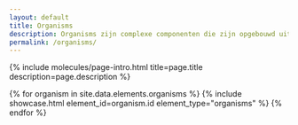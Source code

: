 ```yaml
---
layout: default
title: Organisms
description: Organisms zijn complexe componenten die zijn opgebouwd uit meerdere atomen en moleculen. Ze bieden een hogere mate van functionaliteit en kunnen zelfstandig functioneren binnen de gebruikersinterface.
permalink: /organisms/
---
```


{% include molecules/page-intro.html 
    title=page.title 
    description=page.description %}

{% for organism in site.data.elements.organisms %}
    {% include showcase.html element_id=organism.id element_type="organisms" %}
{% endfor %}